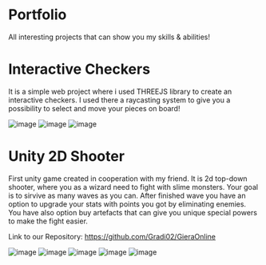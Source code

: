 # Portfolio
All interesting projects that can show you my skills & abilities!

# Interactive Checkers
It is a simple web project where i used THREEJS library to create an interactive checkers.
I used there a raycasting system to give you a possibility to select and move your pieces on board!

![image](https://github.com/Gradi02/Portfolio/assets/113831512/ba3cbb7c-2ba6-4b21-b3dc-b1ee2e44868f)
![image](https://github.com/Gradi02/Portfolio/assets/113831512/08558c92-e050-4c4f-bfba-d980dd225106)
![image](https://github.com/Gradi02/Portfolio/assets/113831512/2b0a0679-0c78-426d-b0b5-a3e801fa6842)

# Unity 2D Shooter
First unity game created in cooperation with my friend. It is 2d top-down shooter, where you as a wizard
need to fight with slime monsters. Your goal is to sirvive as many waves as you can.
After finished wave you have an option to upgrade your stats with points you got by eliminating enemies.
You have also option buy artefacts that can give you unique special powers to make the fight easier.

Link to our Repository: https://github.com/Gradi02/GieraOnline

![image](https://github.com/Gradi02/Portfolio/assets/113831512/cba9cb46-cd60-49ce-860c-b796a763ccff)
![image](https://github.com/Gradi02/Portfolio/assets/113831512/a2c81cef-67a0-48cf-b173-8449bcf93d89)
![image](https://github.com/Gradi02/Portfolio/assets/113831512/dbd392e3-a735-41fb-be2a-f51bf115bb89)
![image](https://github.com/Gradi02/Portfolio/assets/113831512/7f2aa319-312d-406a-be67-267d6d1eea37)
![image](https://github.com/Gradi02/Portfolio/assets/113831512/65c3b56e-7f34-486c-93ce-08a5a70a9e97)















